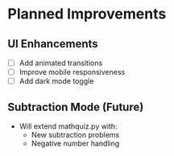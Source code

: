 # Planned Improvements 

## UI Enhancements
- [ ] Add animated transitions
- [ ] Improve mobile responsiveness
- [ ] Add dark mode toggle

## Subtraction Mode (Future)
- Will extend mathquiz.py with:
  - New subtraction problems
  - Negative number handling
